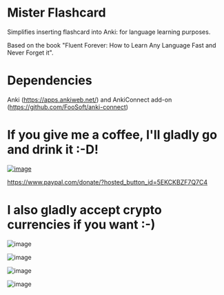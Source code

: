 # Mister Flashcard
Simplifies inserting flashcard into Anki: for language learning purposes.

Based on the book "Fluent Forever: How to Learn Any Language Fast and Never Forget it".
# Dependencies
Anki (https://apps.ankiweb.net/) and AnkiConnect add-on (https://github.com/FooSoft/anki-connect)
# If you give me a coffee, I'll gladly go and drink it :-D! <br>
<a href="https://www.paypal.com/donate/?hosted_button_id=5EKCKBZF7Q7C4">![image](https://user-images.githubusercontent.com/767664/145684817-aa4cc3ce-379d-4ac9-8a34-b623b41fdc03.png)</a>

https://www.paypal.com/donate/?hosted_button_id=5EKCKBZF7Q7C4

# I also gladly accept crypto currencies if you want :-)

![image](https://user-images.githubusercontent.com/767664/145684749-3a2771f4-372f-47bc-be1e-a2850b681a30.png)

![image](https://user-images.githubusercontent.com/767664/145684842-a19481f0-2e48-408b-8024-763aff28296e.png)

![image](https://user-images.githubusercontent.com/767664/145684928-4c8e9917-4121-4e42-a02e-e3640032f5c6.png)

![image](https://user-images.githubusercontent.com/767664/145684939-972b40df-6891-4de0-aec3-623e3ece79de.png)
